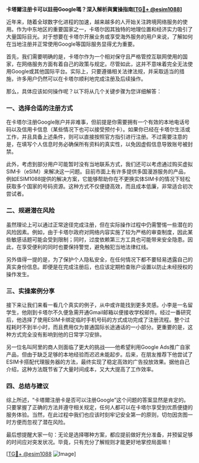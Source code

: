 **卡塔爾注册卡可以註冊Google嗎？深入解析與實操指南[[TG💪+ @esim1088](https://t.me/s/esim1088)]**

近年来，随着全球数字化进程的加速，越来越多的人开始关注跨境网络服务的使用。作为中东地区的重要国家之一，卡塔尔因其独特的地理位置和经济实力吸引了大量国际目光。对于想要在卡塔尔开展业务或享受海外服务的用户来说，了解如何在当地注册并正常使用Google等国际服务显得尤为重要。

首先，我们需要明确的是，卡塔尔作为一个相对保守且严格管控互联网使用的国家，在网络服务方面有着自己的政策与规定。尽管如此，这并不意味着完全无法使用Google或其他国际平台。实际上，只要遵循相关法律法规，并采取适当的措施，许多用户仍然可以在卡塔尔顺利地完成注册及后续操作。

那么，具体应该如何操作呢？以下将从几个关键步骤为您详细解答：

### 一、选择合适的注册方式

在卡塔尔注册Google账户并非难事，但前提是你需要拥有一个有效的本地电话号码以及信用卡信息（某些情况下也可以接受预付卡）。如果你已经在卡塔尔生活或工作，并且具备上述条件，则可以直接按照官方指引进行注册。不过需要注意的是，在填写个人信息时务必确保所有资料的真实性，以免因虚假信息导致账号被封禁。

此外，考虑到部分用户可能暂时没有当地联系方式，我们还可以考虑通过购买虚拟SIM卡（eSIM）来解决这一问题。目前市面上有许多提供多国漫游服务的产品，例如ESIM1088提供的解决方案，它能够帮助你在不更换实体SIM卡的情况下轻松获取多个国家的号码资源。这种方式不仅便捷高效，而且成本低廉，非常适合初次尝试者。

### 二、规避潜在风险

虽然理论上可以通过正常途径完成注册，但在实际操作过程中仍需警惕一些潜在的风险因素。例如，由于卡塔尔政府对网络内容实施了较为严格的审查制度，因此某些敏感话题可能会受到限制；同时，过度依赖第三方工具也可能带来安全隐患。因此，在享受便利的同时也要保持警觉，避免触犯当地法律红线。

另外值得一提的是，为了保护个人隐私安全，在任何情况下都不要轻易透露自己的真实身份信息。即便是在完成注册后，也应该定期检查账户设置以防止未经授权的操作发生。

### 三、实操案例分享

接下来让我们来看一看几个真实的例子，从中或许能找到更多灵感。小李是一名留学生，他刚到卡塔尔不久便急需开通Gmail邮箱以便接收学校邮件。经过一番研究后，他选择了使用ESIM卡绑定临时手机号码的方式成功完成了注册流程。整个过程耗时不到半小时，而且费用仅为普通国际长途通话的一小部分。更重要的是，这种方式完全没有影响到他的日常学习安排。

另一位名叫阿里的商人则面临了更大的挑战——他希望利用Google Ads推广自家产品，但由于缺乏足够的本地经验而迟迟未能起步。后来，在朋友推荐下他尝试了ESIM卡搭配代理服务器的方法，最终实现了稳定高效的广告投放效果。据他自己介绍，这种方法既节省了大量时间成本，又大大提高了工作效率。

### 四、总结与建议

综上所述，“卡塔爾注册卡是否可以注册Google”这个问题的答案显然是肯定的。只要掌握了正确的方法并遵守相关规定，任何人都可以在卡塔尔享受到优质便捷的服务体验。当然，在此过程中我们也应该时刻牢记安全第一的原则，切勿因贪图一时方便而忽视了潜在风险。

最后想提醒大家一句：无论是选择哪种方案，都应提前做好充分准备，并预留足够的时间应对突发状况。毕竟，只有充分了解规则才能更好地掌控局面嘛！

[[TG💪+ @esim1088](https://t.me/s/esim1088) ![Image](https://i.postimg.cc/4NQfJmqS/Snipaste-2025-05-13-00-14-12.png)]